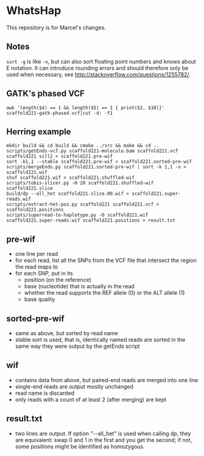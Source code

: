 WhatsHap
========

This repository is for Marcel's changes.


Notes
-----

`sort -g` is like `-n`, but can also sort floating point numbers and knows about
E notation. It can introduce rounding errors and should therefore only be used
when necessary, see <http://stackoverflow.com/questions/1255782/>.


GATK's phased VCF
-----------------

	awk 'length($4) == 1 && length($5) == 1 { print($2, $10)}' scaffold221-gatk-phased.vcf|cut -d: -f1


Herring example
---------------

	mkdir build && cd build && cmake ../src && make && cd ..
	scripts/getEnds-vcf.py scaffold221-moleculo.bam scaffold221.vcf scaffold221 sill2 > scaffold221.pre-wif
	sort -k1,1 --stable scaffold221.pre-wif > scaffold221.sorted-pre-wif
	scripts/mergeEnds.py scaffold221.sorted-pre-wif | sort -k 1,1 -n > scaffold221.wif
	shuf scaffold221.wif > scaffold221.shuffled-wif
	scripts/tobis-slicer.py -H 20 scaffold221.shuffled-wif scaffold221.slice
	build/dp --all_het scaffold221.slice.00.wif > scaffold221.super-reads.wif
	scripts/extract-het-pos.py scaffold221 scaffold221.vcf > scaffold221.positions
	scripts/superread-to-haplotype.py -O scaffold221.wif scaffold221.super-reads.wif scaffold221.positions > result.txt


pre-wif
-------

* one line per read
* for each read, list all the SNPs from the VCF file that intersect the region the read maps to
* for each SNP, put in its
    * position (on the reference)
    * base (nucleotide) that is actually in the read
    * whether the read supports the REF allele (0) or the ALT allele (1)
    * base quality

sorted-pre-wif
--------------

* same as above, but sorted by read name
* stable sort is used, that is, identically named reads are sorted in the same way they were
  output by the getEnds script

wif
---

* contains data from above, but paired-end reads are merged into one line
* single-end reads are output mostly unchanged
* read name is discarded
* only reads with a count of at least 2 (after merging) are kept


result.txt
----------

* two lines are output. If option "--all_het" is used when calling dp, they are equivalent: swap 0 and 1 in the first and you get the second; if not, some positions might be identified as homozygous. 
